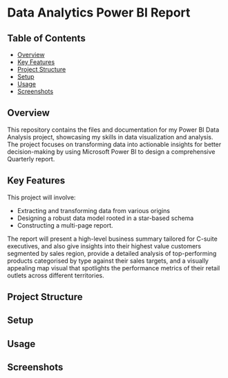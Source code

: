 # Data Analytics Power BI Report
## Table of Contents
- [Overview](#overview)
- [Key Features](#key-features)
- [Project Structure](#project-structure)
- [Setup](#setup)
- [Usage](#usage)
- [Screenshots](#screenshots)

## Overview
This repository contains the files and documentation for my Power BI Data Analysis project, showcasing my skills in data visualization and analysis. The project focuses on transforming data into actionable insights for better decision-making by using Microsoft Power BI to design a comprehensive Quarterly report.

## Key Features
This project will involve:
- Extracting and transforming data from various origins
- Designing a robust data model rooted in a star-based schema
- Constructing a multi-page report.

The report will present a high-level business summary tailored for C-suite executives, and also give insights into their highest value customers segmented by sales region, provide a detailed analysis of top-performing products categorised by type against their sales targets, and a visually appealing map visual that spotlights the performance metrics of their retail outlets across different territories.

## Project Structure

## Setup

## Usage

## Screenshots
